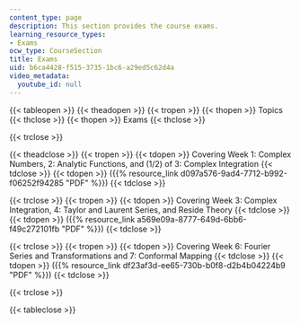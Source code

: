 ```yaml
---
content_type: page
description: This section provides the course exams.
learning_resource_types:
- Exams
ocw_type: CourseSection
title: Exams
uid: b6ca4428-f515-3735-1bc6-a29ed5c62d4a
video_metadata:
  youtube_id: null
---
```


{{< tableopen >}}
{{< theadopen >}}
{{< tropen >}}
{{< thopen >}}
Topics
{{< thclose >}}
{{< thopen >}}
Exams
{{< thclose >}}

{{< trclose >}}

{{< theadclose >}}
{{< tropen >}}
{{< tdopen >}}
Covering Week 1: Complex Numbers, 2: Analytic Functions, and (1/2) of 3: Complex Integration
{{< tdclose >}}
{{< tdopen >}}
({{% resource_link d097a576-9ad4-7712-b992-f06252f94285 "PDF" %}})
{{< tdclose >}}

{{< trclose >}}
{{< tropen >}}
{{< tdopen >}}
Covering Week 3: Complex Integration, 4: Taylor and Laurent Series, and Reside Theory
{{< tdclose >}}
{{< tdopen >}}
({{% resource_link a569e09a-8777-649d-6bb6-f49c272101fb "PDF" %}})
{{< tdclose >}}

{{< trclose >}}
{{< tropen >}}
{{< tdopen >}}
Covering Week 6: Fourier Series and Transformations and 7: Conformal Mapping
{{< tdclose >}}
{{< tdopen >}}
({{% resource_link df23af3d-ee65-730b-b0f8-d2b4b04224b9 "PDF" %}})
{{< tdclose >}}

{{< trclose >}}

{{< tableclose >}}